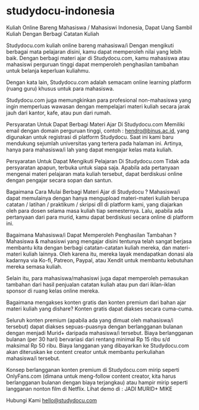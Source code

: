 # studydocu-indonesia
Kuliah Online Bareng Mahasiswa / Mahasiswi Indonesia, Dapat Uang Sambil Kuliah Dengan Berbagi Catatan Kuliah

Studydocu.com kuliah online bareng mahasiswa/i
Dengan mengikuti berbagai mata pelajaran disini, kamu dapat memperoleh nilai yang lebih baik. Dengan berbagi materi ajar di Studydocu.com, kamu mahasiswa atau mahasiswi perguruan tinggi dapat memperoleh penghasilan tambahan untuk belanja keperluan kuliahmu.

Dengan kata lain, Studydocu.com adalah semacam online learning platform (ruang guru) khusus untuk para mahasiswa.

Studydocu.com juga memungkinkan para profesional non-mahasiswa yang ingin memperluas wawasan dengan mempelajari materi kuliah secara jarak jauh dari kantor, kafe, atau pun dari rumah.

Persyaratan Untuk Dapat Berbagi Materi Ajar Di Studydocu.com
Memiliki email dengan domain perguruan tinggi, contoh : hendro@binus.ac.id, yang digunakan untuk registrasi di platform Studydocu. Saat ini kami baru mendukung sejumlah universitas yang tertera pada halaman ini. Artinya, hanya para mahasiswa/i lah yang dapat mengajar kelas mata kuliah.

Persyaratan Untuk Dapat Mengikuti Pelajaran Di Studydocu.com
Tidak ada persyaratan apapun, terbuka untuk siapa saja. Apabila ada pertanyaan mengenai materi pelajaran mata kuliah tersebut, dapat berdiskusi online dengan pengajar secara sopan dan santun.

Bagaimana Cara Mulai Berbagi Materi Ajar di Studydocu ?
Mahasiswa/i dapat memulainya dengan hanya mengupload materi-materi kuliah berupa catatan / latihan / praktikum / skripsi dll di platform kami, yang diajarkan oleh para dosen selama masa kuliah tiap semesternya. Lalu, apabila ada pertanyaan dari para murid, kamu dapat berdiskusi secara online di platform ini.

Bagaimana Mahasiswa/i Dapat Memperoleh Penghasilan Tambahan ?
Mahasiswa & mahasiswi yang mengajar disini tentunya telah sangat berjasa membantu kita dengan berbagi catatan-catatan kuliah mereka, dan materi-materi kuliah lainnya. Oleh karena itu, mereka layak mendapatkan donasi ala kadarnya via Ko-fi, Patreon, Paypal, atau Xendit untuk membantu kebutuhan mereka semasa kuliah.

Selain itu, para mahasiswa/mahasiswi juga dapat memperoleh pemasukan tambahan dari hasil penjualan catatan kuliah atau pun dari iklan-iklan sponsor di ruang kelas online mereka.

Bagaimana mengakses konten gratis dan konten premium dari bahan ajar materi kuliah yang dishare?
Konten gratis dapat diakses secara cuma-cuma.

Seluruh konten premium (apabila ada yang dimuat oleh mahasiswa/i tersebut) dapat diakses sepuas-puasnya dengan berlangganan bulanan dengan menjadi Murid+ daripada mahasiswa/i tersebut. Biaya berlangganan bulanan (per 30 hari) bervariasi dari rentang minimal Rp 15 ribu s/d maksimal Rp 50 ribu. Biaya langganan yang dibayarkan ke Studydocu.com akan diteruskan ke content creator untuk membantu perkuliahan mahasiswa/i tersebut.

Konsep berlangganan konten premium di Studydocu.com mirip seperti OnlyFans.com (dimana untuk meng-follow content creator, kita harus berlangganan bulanan dengan biaya terjangkau) atau hampir mirip seperti langganan nonton film di Netflix. Lihat demo di : JADI MURID+ MIKE

Hubungi Kami
hello@studydocu.com
